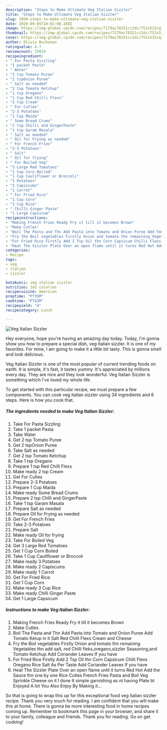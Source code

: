 ```yaml
---
description: "Steps to Make Ultimate Veg Italian Sizzler"
title: "Steps to Make Ultimate Veg Italian Sizzler"
slug: 1850-steps-to-make-ultimate-veg-italian-sizzler
date: 2020-09-05T18:02:00.268Z
image: https://img-global.cpcdn.com/recipes/7179ac78251cc2dc/751x532cq70/veg-italian-sizzler-recipe-main-photo.jpg
thumbnail: https://img-global.cpcdn.com/recipes/7179ac78251cc2dc/751x532cq70/veg-italian-sizzler-recipe-main-photo.jpg
cover: https://img-global.cpcdn.com/recipes/7179ac78251cc2dc/751x532cq70/veg-italian-sizzler-recipe-main-photo.jpg
author: Olivia Buchanan
ratingvalue: 4.7
reviewcount: 33019
recipeingredient:
- " For Pasta Sizzling"
- "1 packet Pasta"
- " Water"
- "2 tsp Tomato Puree"
- "2 tspOnion Puree"
- " Salt as needed"
- "2 tsp Tomato Ketchup"
- "1 tsp Oregano"
- "1 tsp Red Chilli Flexs"
- "2 tsp Cream"
- " For Cutles"
- "2-3 Potatoes"
- "1 Cup Maida"
- " Some Bread Crums"
- "2 tsp Chilli and GingerPaste"
- "1 tsp Garam Masala"
- " Salt as needed"
- " Oil for Frying as needed"
- " For French Fries"
- "2-3 Potatoes"
- " Salt"
- " Oil for frying"
- " For Boiled Veg"
- "3 Large Red Tomatoes"
- "1 Cup Corn Boiled"
- "1 Cup Cauliflower or Broccoli"
- "3 Potatoes"
- "2 Capiscums"
- "1 Carrot"
- " For Fried Rice"
- "1 Cup Corn"
- "3 Cup Rice"
- " Chilli Ginger Paste"
- "1 Large Capsicum"
recipeinstructions:
- "Making French Fries Ready Fry it till it becomes Brown"
- "Make Cutles"
- "Boil The Pasta and Thn Add Pasta into Tomato and Onion Puree Add Tomato Ketup in it Salt Red Chilli Flexs Cream and Cheese"
- "Fry the Boil vegetables Firstly Onion and tomato thn remaining Vegetables thn add salt, red Chilli fleks,oregano,sizzler Seasoning,and Tomato Ketchup Add Coriander Leaves If you have"
- "For Fried Rice Firstly Add 2 Tsp Oil thn Corn Capsicum Chilli Flexs Oregano Rice Salt As Per Taste Add Coriander Leaves If you have"
- "Heat The Sizzler Plate Over an open flame until it turns Red Hot Add the Sauce thn one by one Rice Cutles French Fries Pasta and Boil Veg Sprinkle Cheese on it I done It simple garnishing as nt having Plate bt Enjoyed A lot You Also Enjoy By Making it..."
categories:
- Recipe
tags:
- veg
- italian
- sizzler

katakunci: veg italian sizzler 
nutrition: 142 calories
recipecuisine: American
preptime: "PT35M"
cooktime: "PT42M"
recipeyield: "4"
recipecategory: Lunch

---
```



![Veg Italian Sizzler](https://img-global.cpcdn.com/recipes/7179ac78251cc2dc/751x532cq70/veg-italian-sizzler-recipe-main-photo.jpg)

Hey everyone, hope you're having an amazing day today. Today, I'm gonna show you how to prepare a special dish, veg italian sizzler. It is one of my favorites. For mine, I am going to make it a little bit tasty. This is gonna smell and look delicious.

Veg Italian Sizzler is one of the most popular of current trending foods on earth. It is simple, it's fast, it tastes yummy. It's appreciated by millions every day. They are nice and they look wonderful. Veg Italian Sizzler is something which I've loved my whole life.




To get started with this particular recipe, we must prepare a few components. You can cook veg italian sizzler using 34 ingredients and 6 steps. Here is how you cook that.

<!--inarticleads1-->

##### The ingredients needed to make Veg Italian Sizzler:

1. Take  For Pasta Sizzling
1. Take 1 packet Pasta
1. Take  Water
1. Get 2 tsp Tomato Puree
1. Get 2 tspOnion Puree
1. Take  Salt as needed
1. Get 2 tsp Tomato Ketchup
1. Take 1 tsp Oregano
1. Prepare 1 tsp Red Chilli Flexs
1. Make ready 2 tsp Cream
1. Get  For Cutles
1. Prepare 2-3 Potatoes
1. Prepare 1 Cup Maida
1. Make ready  Some Bread Crums
1. Prepare 2 tsp Chilli and GingerPaste
1. Take 1 tsp Garam Masala
1. Prepare  Salt as needed
1. Prepare  Oil for Frying as needed
1. Get  For French Fries
1. Take 2-3 Potatoes
1. Prepare  Salt
1. Make ready  Oil for frying
1. Take  For Boiled Veg
1. Get 3 Large Red Tomatoes
1. Get 1 Cup Corn Boiled
1. Take 1 Cup Cauliflower or Broccoli
1. Make ready 3 Potatoes
1. Make ready 2 Capiscums
1. Make ready 1 Carrot
1. Get  For Fried Rice:
1. Get 1 Cup Corn
1. Make ready 3 Cup Rice
1. Make ready  Chilli Ginger Paste
1. Get 1 Large Capsicum




<!--inarticleads2-->

##### Instructions to make Veg Italian Sizzler:

1. Making French Fries Ready Fry it till it becomes Brown
1. Make Cutles
1. Boil The Pasta and Thn Add Pasta into Tomato and Onion Puree Add Tomato Ketup in it Salt Red Chilli Flexs Cream and Cheese
1. Fry the Boil vegetables Firstly Onion and tomato thn remaining Vegetables thn add salt, red Chilli fleks,oregano,sizzler Seasoning,and Tomato Ketchup Add Coriander Leaves If you have
1. For Fried Rice Firstly Add 2 Tsp Oil thn Corn Capsicum Chilli Flexs Oregano Rice Salt As Per Taste Add Coriander Leaves If you have
1. Heat The Sizzler Plate Over an open flame until it turns Red Hot Add the Sauce thn one by one Rice Cutles French Fries Pasta and Boil Veg Sprinkle Cheese on it I done It simple garnishing as nt having Plate bt Enjoyed A lot You Also Enjoy By Making it...




So that is going to wrap this up for this exceptional food veg italian sizzler recipe. Thank you very much for reading. I am confident that you will make this at home. There is gonna be more interesting food in home recipes coming up. Remember to bookmark this page in your browser, and share it to your family, colleague and friends. Thank you for reading. Go on get cooking!
